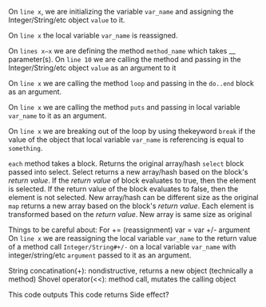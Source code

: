 On `line x`, we are initializing the variable `var_name` and assigning the Integer/String/etc object `value` to it.

On `line x` the local variable `var_name` is reassigned.

On `lines x–x` we are defining the method `method_name` which takes __ parameter(s). On `line 10` we are calling the method and passing in the Integer/String/etc object `value` as an argument to it

On `line x` we are calling the method `loop` and passing in the `do..end` block as an argument.

On `line x` we are calling the method `puts` and passing in local variable `var_name` to it as an argument.

On `line x` we are breaking out of the loop by using thekeyword `break` if the value of the object that local variable `var_name` is referencing is equal to `something`.

`each` method takes a block. Returns the original array/hash
`select` block passed into select. Select returns a new array/hash based on the block's *return value*. If the *return value* of block evaluates to true, then the element is selected. If the return value of the block evaluates to false, then the element is not selected. New array/hash can be different size as the original
`map` returns a new array based on the block's *return value*. Each element is transformed based on the *return value*. New array is same size as original

Things to be careful about:
  For += (reassignment) var = var +/- argument
  On `line x` we are reassigning the local variable `var_name` to the return value of a method  call `Integer/String#+/-` on a local variable `var_name` with integer/string/etc `argument`  passed to it as an argument.

  String concatination(+): nondistructive, returns a new object (technically a method)
  Shovel operator(<<): method call, mutates the calling object


This code outputs 
This code returns
Side effect?